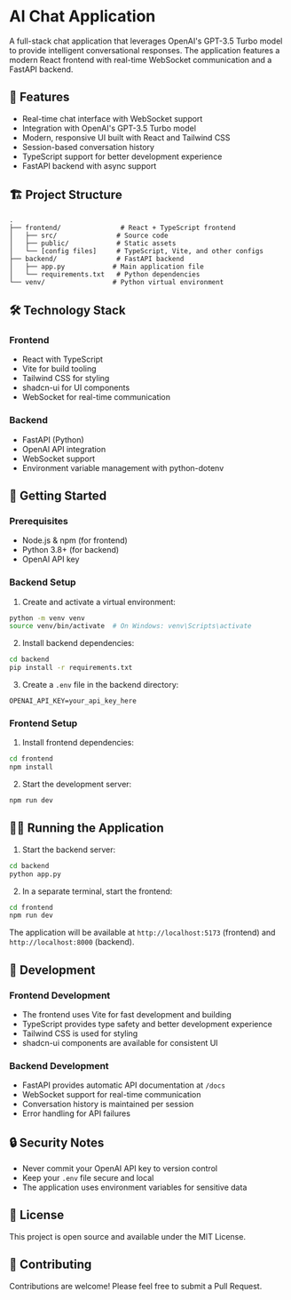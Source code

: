 # AI Chat Application

A full-stack chat application that leverages OpenAI's GPT-3.5 Turbo model to provide intelligent conversational responses. The application features a modern React frontend with real-time WebSocket communication and a FastAPI backend.

## 🚀 Features

- Real-time chat interface with WebSocket support
- Integration with OpenAI's GPT-3.5 Turbo model
- Modern, responsive UI built with React and Tailwind CSS
- Session-based conversation history
- TypeScript support for better development experience
- FastAPI backend with async support

## 🏗️ Project Structure

```
.
├── frontend/               # React + TypeScript frontend
│   ├── src/               # Source code
│   ├── public/            # Static assets
│   └── [config files]     # TypeScript, Vite, and other configs
├── backend/               # FastAPI backend
│   ├── app.py            # Main application file
│   └── requirements.txt   # Python dependencies
└── venv/                 # Python virtual environment
```

## 🛠️ Technology Stack

### Frontend
- React with TypeScript
- Vite for build tooling
- Tailwind CSS for styling
- shadcn-ui for UI components
- WebSocket for real-time communication

### Backend
- FastAPI (Python)
- OpenAI API integration
- WebSocket support
- Environment variable management with python-dotenv

## 🚀 Getting Started

### Prerequisites
- Node.js & npm (for frontend)
- Python 3.8+ (for backend)
- OpenAI API key

### Backend Setup

1. Create and activate a virtual environment:
```bash
python -m venv venv
source venv/bin/activate  # On Windows: venv\Scripts\activate
```

2. Install backend dependencies:
```bash
cd backend
pip install -r requirements.txt
```

3. Create a `.env` file in the backend directory:
```
OPENAI_API_KEY=your_api_key_here
```

### Frontend Setup

1. Install frontend dependencies:
```bash
cd frontend
npm install
```

2. Start the development server:
```bash
npm run dev
```

## 🏃‍♂️ Running the Application

1. Start the backend server:
```bash
cd backend
python app.py
```

2. In a separate terminal, start the frontend:
```bash
cd frontend
npm run dev
```

The application will be available at `http://localhost:5173` (frontend) and `http://localhost:8000` (backend).

## 🔧 Development

### Frontend Development
- The frontend uses Vite for fast development and building
- TypeScript provides type safety and better development experience
- Tailwind CSS is used for styling
- shadcn-ui components are available for consistent UI

### Backend Development
- FastAPI provides automatic API documentation at `/docs`
- WebSocket support for real-time communication
- Conversation history is maintained per session
- Error handling for API failures

## 🔒 Security Notes

- Never commit your OpenAI API key to version control
- Keep your `.env` file secure and local
- The application uses environment variables for sensitive data

## 📝 License

This project is open source and available under the MIT License.

## 🤝 Contributing

Contributions are welcome! Please feel free to submit a Pull Request. 